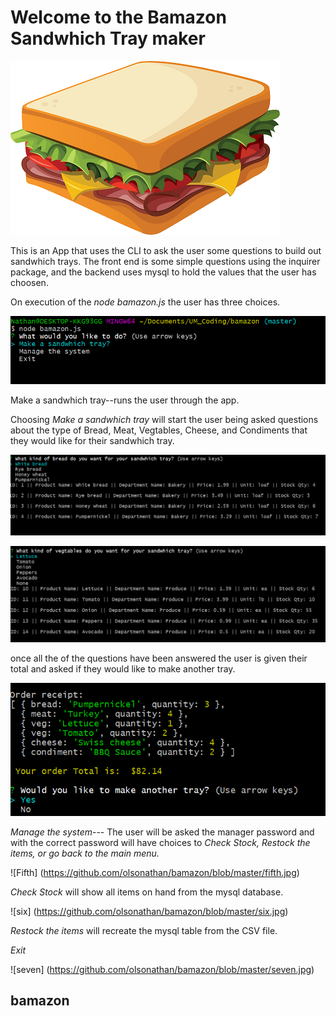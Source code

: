  


# Welcome to the Bamazon Sandwhich Tray maker


![sandwhich](https://github.com/olsonathan/bamazon/blob/master/sandwich-clipart-burger_sandwich_PNG4138.png)
 


This is an App that uses the CLI to ask the user some questions to build out sandwhich trays.  The front end is some simple questions using the inquirer package, and the backend uses mysql to hold the values that the user has choosen.

On execution of the *node bamazon.js* the user has three choices.

![First](https://github.com/olsonathan/bamazon/blob/master/first.PNG)
 

Make a sandwhich tray--runs the user through the app.

Choosing *Make a sandwhich tray* will start the user being asked questions about the type of Bread, Meat, Vegtables, Cheese, and Condiments that they would like for their sandwhich tray.

 ![Second](https://github.com/olsonathan/bamazon/blob/master/second.PNG)



![Fourth](https://github.com/olsonathan/bamazon/blob/master/fourth.PNG)

once all the of the questions have been answered the user is given their total and asked if they would like to make another tray.

 

![Third](https://github.com/olsonathan/bamazon/blob/master/third.PNG)


*Manage the system*---  The user will be asked the manager password and with the correct password will have choices to *Check Stock, Restock the items, or go back to the main menu.*

![Fifth]
(https://github.com/olsonathan/bamazon/blob/master/fifth.jpg)


*Check Stock* will show all items on hand from the mysql database.

![six]
(https://github.com/olsonathan/bamazon/blob/master/six.jpg)



*Restock the items* will recreate the mysql table from the CSV file.

*Exit*

![seven]
(https://github.com/olsonathan/bamazon/blob/master/seven.jpg)





## bamazon